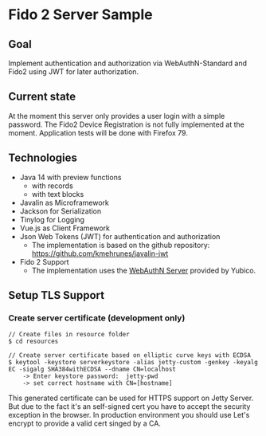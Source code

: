 # Fido 2 Server Sample

## Goal
Implement authentication and authorization via WebAuthN-Standard and Fido2 using JWT for later authorization.

## Current state 
At the moment this server only provides a user login with a simple password. 
The Fido2 Device Registration is not fully implemented at the moment. 
Application tests will be done with Firefox 79.

## Technologies
- Java 14 with preview functions
    - with records
    - with text blocks
- Javalin as Microframework
- Jackson for Serialization
- Tinylog for Logging
- Vue.js as Client Framework
- Json Web Tokens (JWT) for authentication and authorization
    - The implementation is based on the github repository: https://github.com/kmehrunes/javalin-jwt
- Fido 2 Support
    - The implementation uses the [WebAuthN Server](https://github.com/Yubico/java-webauthn-server) provided by Yubico.

## Setup TLS Support
### Create server certificate (development only)
```shell script
// Create files in resource folder
$ cd resources

// Create server certificate based on elliptic curve keys with ECDSA
$ keytool -keystore serverkeystore -alias jetty-custom -genkey -keyalg EC -sigalg SHA384withECDSA --dname CN=localhost
    -> Enter keystore password:  jetty-pwd
    -> set correct hostname with CN=[hostname]
```
This generated certificate can be used for HTTPS support on Jetty Server.
But due to the fact it's an self-signed cert you have to accept the security exception
in the browser. In production environment you should use Let's encrypt to provide a valid cert
singed by a CA.
